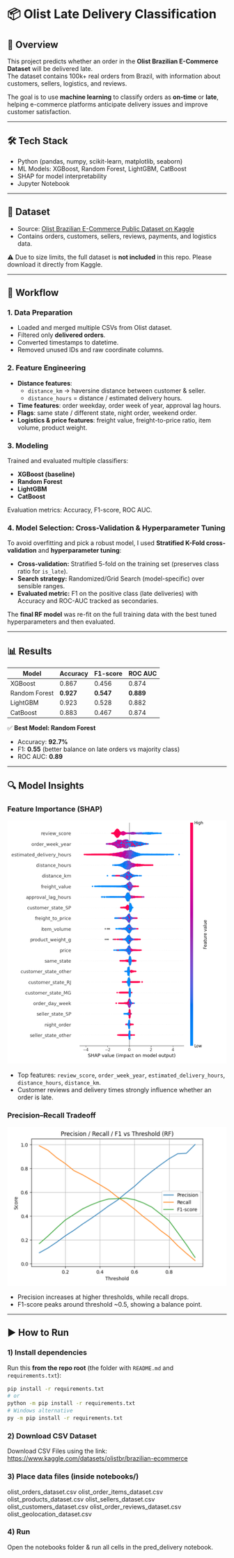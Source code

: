 # 📦 Olist Late Delivery Classification  

## 📌 Overview  
This project predicts whether an order in the **Olist Brazilian E-Commerce Dataset** will be delivered late.  
The dataset contains 100k+ real orders from Brazil, with information about customers, sellers, logistics, and reviews.  

The goal is to use **machine learning** to classify orders as **on-time** or **late**, helping e-commerce platforms anticipate delivery issues and improve customer satisfaction.  

---

## 🛠️ Tech Stack  
- Python (pandas, numpy, scikit-learn, matplotlib, seaborn)  
- ML Models: XGBoost, Random Forest, LightGBM, CatBoost  
- SHAP for model interpretability  
- Jupyter Notebook  

---

## 📂 Dataset  
- Source: [Olist Brazilian E-Commerce Public Dataset on Kaggle](https://www.kaggle.com/datasets/olistbr/brazilian-ecommerce)  
- Contains orders, customers, sellers, reviews, payments, and logistics data.  

⚠️ Due to size limits, the full dataset is **not included** in this repo. Please download it directly from Kaggle.

---

## 🚀 Workflow  

### 1. Data Preparation  
- Loaded and merged multiple CSVs from Olist dataset.  
- Filtered only **delivered orders**.  
- Converted timestamps to datetime.  
- Removed unused IDs and raw coordinate columns.  

### 2. Feature Engineering  
- **Distance features**:  
  - `distance_km` → haversine distance between customer & seller.  
  - `distance_hours` = distance / estimated delivery hours.  
- **Time features**: order weekday, order week of year, approval lag hours.  
- **Flags**: same state / different state, night order, weekend order.  
- **Logistics & price features**: freight value, freight-to-price ratio, item volume, product weight.  

### 3. Modeling  
Trained and evaluated multiple classifiers:  
- **XGBoost (baseline)**  
- **Random Forest**  
- **LightGBM**  
- **CatBoost**

Evaluation metrics: Accuracy, F1-score, ROC AUC.  

### 4. Model Selection: Cross-Validation & Hyperparameter Tuning
To avoid overfitting and pick a robust model, I used **Stratified K-Fold cross-validation** and **hyperparameter tuning**:

- **Cross-validation:** Stratified 5-fold on the training set (preserves class ratio for `is_late`).
- **Search strategy:** Randomized/Grid Search (model-specific) over sensible ranges.
- **Evaluated metric:** F1 on the positive class (late deliveries) with Accuracy and ROC-AUC tracked as secondaries.

The **final RF model** was re-fit on the full training data with the best tuned hyperparameters and then evaluated.

---

## 📊 Results  

| Model        | Accuracy | F1-score | ROC AUC |
|--------------|----------|----------|---------|
| XGBoost      | 0.867    | 0.456    | 0.874   |
| Random Forest| **0.927**| **0.547**| **0.889** |
| LightGBM     | 0.923    | 0.528    | 0.882   |
| CatBoost     | 0.883    | 0.467    | 0.874   |

✅ **Best Model: Random Forest**  
- Accuracy: **92.7%**  
- F1: **0.55** (better balance on late orders vs majority class)  
- ROC AUC: **0.89**  

---

## 🔍 Model Insights  

### Feature Importance (SHAP)  
![SHAP feature importance](results/shap_summary.png)  

- Top features: `review_score`, `order_week_year`, `estimated_delivery_hours`, `distance_hours`, `distance_km`.  
- Customer reviews and delivery times strongly influence whether an order is late.  

### Precision–Recall Tradeoff  
![Precision Recall Threshold](results/precision_recall.png)  

- Precision increases at higher thresholds, while recall drops.  
- F1-score peaks around threshold ~0.5, showing a balance point.  

---

## ▶️ How to Run  

### 1) Install dependencies  
Run this **from the repo root** (the folder with `README.md` and `requirements.txt`):
```bash
pip install -r requirements.txt
# or
python -m pip install -r requirements.txt
# Windows alternative
py -m pip install -r requirements.txt
```
### 2) Download CSV Dataset
Download CSV Files using the link: https://www.kaggle.com/datasets/olistbr/brazilian-ecommerce

### 3) Place data files (inside notebooks/)
olist_orders_dataset.csv
olist_order_items_dataset.csv
olist_products_dataset.csv
olist_sellers_dataset.csv
olist_customers_dataset.csv
olist_order_reviews_dataset.csv
olist_geolocation_dataset.csv

### 4) Run
Open the notebooks folder & run all cells in the pred_delivery notebook.

